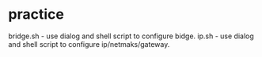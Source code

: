 practice
========
bridge.sh - use dialog and shell script to configure bidge.
ip.sh     - use dialog and shell script to configure ip/netmaks/gateway.
